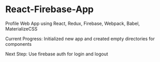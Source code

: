 # React-Firebase-App

Profile Web App using React, Redux, Firebase, Webpack, Babel, MaterializeCSS

Current Progress:
Initialized new app and created empty directories for components

Next Step:
Use firebase auth for login and logout
